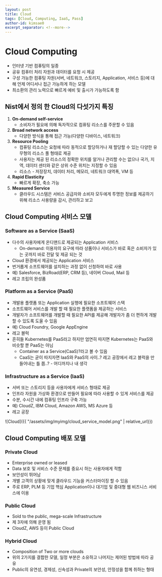 ```yaml
---
layout: post
title: Cloud
tags: [Cloud, Computing, IaaS, Pass]
author-id: kimsae0
excerpt_separator: <!--more-->
---
```


# Cloud Computing
<!--more-->
* 인터넷 기반 컴퓨팅의 일종
* 공유 컴퓨터 처리 자원과 데이터를 요청 시 제공
* 구성 가능한 컴퓨팅 자원(서버, 네트워크, 스토리지, Application, 서비스 등)에 대해 언제 어디서나 접근 가능하게 하는 모델
* 최소환의 관리 노력으로 빠르게 예비 및 출시가 가능하도록 함

## Nist에서 정의 한 Cloud의 다섯가지 특징
1. __On-demand self-service__
    * 소비자가 필요에 의해 독자적으로 컴퓨팅 리소스를 주문할 수 있음
2. __Broad network access__
    * 다양한 방식을 통해 접근 가능(다양한 디바이스, 네트워크)
3. __Resource Pooling__
    * 컴퓨팅 리소스는 요청에 따라 동적으로 할당하거나 재 할당할 수 있는 다양한 유무형의 리소스 풀 형태로 제공
    * 사용자는 제공 된 리소스의 정확한 위치를 알거나 관리할 수는 없으나 국가, 지역, 데이터 센터와 같은 상위 수준 위치는 지정할 수 있음
    * 리소스 - 저장장치, 데이터 처리, 메모리, 네트워크 대역폭, VM 등
4. __Rapid Elasticity__
    * 빠르게 확장, 축소 가능
5. __Measured Service__
    * 클라우드 시스템은 서비스 공급자와 소비자 모두에게 투명한 정보를 제공하기 위해 리소스 사용량을 감시, 관리하고 보고

## Cloud Computing 서비스 모델
### Software as a Service (SaaS)
* 다수의 사용자에게 온디맨드로 제공되는 Application 서비스
    * On-demand: 이용자의 요구에 따라 상품이나 서비스가 바로 혹은 소비자가 있는 곳까지 바로 전달 및 제공 되는 것
* Cloud 환경에서 제공되는 Application 서비스
* 번거롭게 소프트웨어를 설치하는 과정 없이 신청하여 바로 사용
* 예) Salesforce, BizRoad(ERP, CRM 등), 네이버 Cloud, Mail 등
* 레고 조립의 완성품

### Platform as a Service (PaaS)
* 개발용 플랫폼 또는 Application 실행에 필요한 소프트웨어 스택
* 소프트웨어 서비스를 개발 할 때 필요한 플랫폼을 제공하는 서비스
* 개발자가 소프트웨어를 개발할 때 필요한 API를 제공해 개발자가 좀 더 편하게 개발할 수 있도록 도울 수 있음
* 예) Cloud Foundry, Google AppEngine
* 레고 블럭
* 흔히들 Kubernetes를 PaaS라고 하지만 엄연히 따지면 Kubernetes는 PaaS와 비슷할 뿐 PaaS는 아님
    * Container as a Service(CaaS)?라고 볼 수 있음
    * CaaS는 굳이 따지자면 IaaS와 PaaS의 사이..? 레고 공장에서 레고 블럭을 만들어내는 틀 쯤..? - 어디까지나 내 생각

### Infrastructure as a Service (IaaS)
* 서버 또는 스토리지 등을 사용자에게 서비스 형태로 제공
* 인프라 자원을 가상화 환경으로 만들어 필요에 따라 사용할 수 있게 서비스를 제공
* 수분, 수시간 내에 컴퓨팅 인프라 구축 가능
* 예) CloudZ, IBM Cloud, Amazon AWS, MS Azure 등
* 레고 공장

![Cloud]({{ "/assets/img/myimg/cloud_service_model.png" | relative_url}})

## Cloud Computing 배포 모델
### Private Cloud
* Enterprise owned or leased
* Data 보호 및 서비스 수준 문제를 중요시 하는 사용자에게 적함
* 보안성이 뛰어남
* 개별 고객의 상황에 맞게 클라우드 기능을 커스터마이징 할 수 있음
* 주로 ERP, PLM 등 기업 핵심 Application이나 대기업 및 중대형 웹 비즈니스 서비스에 이용

### Public Cloud
* Sold to the public, mega-scale Infrastructure
* 제 3자에 의해 운영 됨
* CloudZ, AWS 등이 Public Cloud

### Hybrid Cloud
* Composition of Two or more clouds
* 위의 2가지를 결합한 모델, 일정 부분은 소유하고 나머지는 제어된 방법에 따라 공유
* Public의 유연성, 경제성, 신속성과 Private의 보안성, 안정성을 함께 취하는 형태